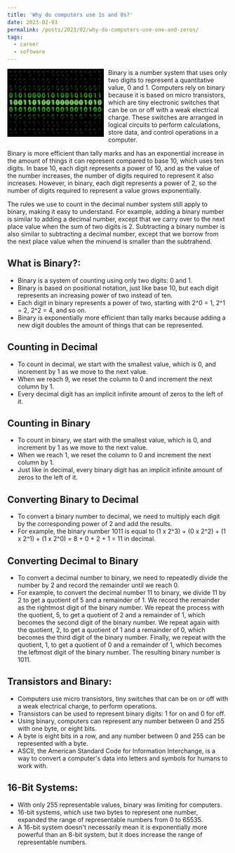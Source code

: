 ```yaml
---
title: 'Why do computers use 1s and 0s?'
date: 2023-02-03
permalink: /posts/2023/02/why-do-computers-use-one-and-zeros/
tags:
  - career
  - software
---
```


<img width="220" alt="binary system" src="/images/posts/why-do-computers-use-one-and-zeros.jpg" style="float: left; margin-right: 10px;" /> Binary is a number system that uses only two digits to represent a quantitative value, 0 and 1. Computers rely on binary because it is based on micro transistors, which are tiny electronic switches that can be on or off with a weak electrical charge. These switches are arranged in logical circuits to perform calculations, store data, and control operations in a computer.

Binary is more efficient than tally marks and has an exponential increase in the amount of things it can represent compared to base 10, which uses ten digits. In base 10, each digit represents a power of 10, and as the value of the number increases, the number of digits required to represent it also increases. However, in binary, each digit represents a power of 2, so the number of digits required to represent a value grows exponentially.

The rules we use to count in the decimal number system still apply to binary, making it easy to understand. For example, adding a binary number is similar to adding a decimal number, except that we carry over to the next place value when the sum of two digits is 2. Subtracting a binary number is also similar to subtracting a decimal number, except that we borrow from the next place value when the minuend is smaller than the subtrahend.

What is Binary?:
---

* Binary is a system of counting using only two digits: 0 and 1.
* Binary is based on positional notation, just like base 10, but each digit represents an increasing power of two instead of ten.
* Each digit in binary represents a power of two, starting with 2^0 = 1, 2^1 = 2, 2^2 = 4, and so on.
* Binary is exponentially more efficient than tally marks because adding a new digit doubles the amount of things that can be represented.

Counting in Decimal
---

* To count in decimal, we start with the smallest value, which is 0, and increment by 1 as we move to the next value.
* When we reach 9, we reset the column to 0 and increment the next column by 1.
* Every decimal digit has an implicit infinite amount of zeros to the left of it.

Counting in Binary
---

* To count in binary, we start with the smallest value, which is 0, and increment by 1 as we move to the next value.
* When we reach 1, we reset the column to 0 and increment the next column by 1.
* Just like in decimal, every binary digit has an implicit infinite amount of zeros to the left of it.

Converting Binary to Decimal
---

* To convert a binary number to decimal, we need to multiply each digit by the corresponding power of 2 and add the results.
* For example, the binary number 1011 is equal to (1 x 2^3) + (0 x 2^2) + (1 x 2^1) + (1 x 2^0) = 8 + 0 + 2 + 1 = 11 in decimal.

Converting Decimal to Binary
---

* To convert a decimal number to binary, we need to repeatedly divide the number by 2 and record the remainder until we reach 0.
* For example, to convert the decimal number 11 to binary, we divide 11 by 2 to get a quotient of 5 and a remainder of 1. We record the remainder as the rightmost digit of the binary number. We repeat the process with the quotient, 5, to get a quotient of 2 and a remainder of 1, which becomes the second digit of the binary number. We repeat again with the quotient, 2, to get a quotient of 1 and a remainder of 0, which becomes the third digit of the binary number. Finally, we repeat with the quotient, 1, to get a quotient of 0 and a remainder of 1, which becomes the leftmost digit of the binary number. The resulting binary number is 1011.

Transistors and Binary:
---

* Computers use micro transistors, tiny switches that can be on or off with a weak electrical charge, to perform operations.
* Transistors can be used to represent binary digits: 1 for on and 0 for off.
* Using binary, computers can represent any number between 0 and 255 with one byte, or eight bits.
* A byte is eight bits in a row, and any number between 0 and 255 can be represented with a byte.
* ASCII, the American Standard Code for Information Interchange, is a way to convert a computer's data into letters and symbols for humans to work with.

16-Bit Systems:
---

* With only 255 representable values, binary was limiting for computers.
* 16-bit systems, which use two bytes to represent one number, expanded the range of representable numbers from 0 to 65535.
* A 16-bit system doesn't necessarily mean it is exponentially more powerful than an 8-bit system, but it does increase the range of representable numbers.
